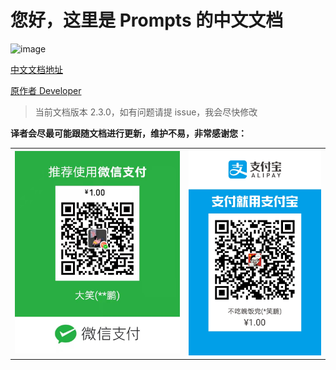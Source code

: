# 您好，这里是 Prompts 的中文文档

![image](https://github.com/terkelg/prompts/raw/master/prompts.png)

[中文文档地址](https://chinabigpan.github.io/prompts_docs_cn/)

[原作者 Developer](https://github.com/terkelg)

> 当前文档版本 2.3.0，如有问题请提 issue，我会尽快修改

**译者会尽最可能跟随文档进行更新，维护不易，非常感谢您：**

<table>
    <tbody>
        <tr>
            <td width='350'>
                <img src='./docs/.vuepress/public/images/paidWechatOne.jpeg'/>
            </td>
            <td width='280'>
                <img src='./docs/.vuepress/public/images/paidAlipayOne.jpeg'/>
            </td>
        </tr>
    </tbody>
</table>
    

